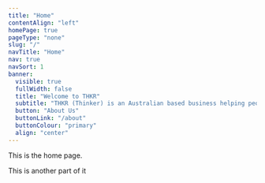 ```yaml
---
title: "Home"
contentAlign: "left"
homePage: true
pageType: "none"
slug: "/"
navTitle: "Home"
nav: true
navSort: 1
banner:
  visible: true
  fullWidth: false
  title: "Welcome to THKR"
  subtitle: "THKR (Thinker) is an Australian based business helping people create fast, simple sites with custom assistance."
  button: "About Us"
  buttonLink: "/about"
  buttonColour: "primary"
  align: "center"
---
```

<p>This is the home page. </p>
<p>This is another part of it</p>